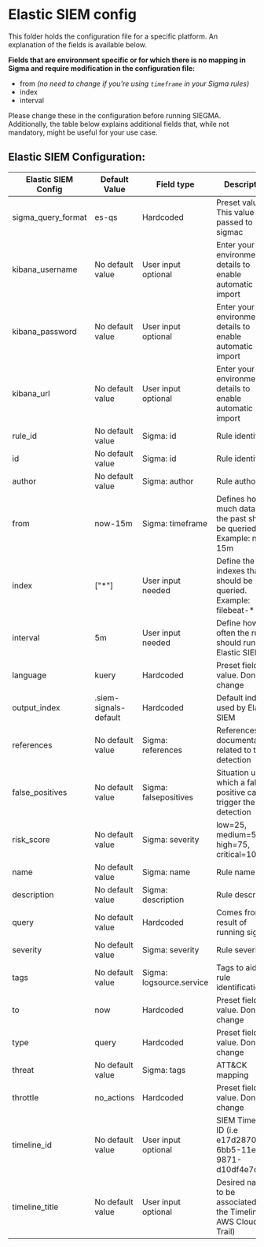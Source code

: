 # Elastic SIEM config

This folder holds the configuration file for a specific platform. An explanation of the fields is available below. 

**Fields that are environment specific or for which there is no mapping in Sigma and require modification in the configuration file:**

* from *(no need to change if you're using `timeframe` in your Sigma rules)*
* index
* interval

Please change these in the configuration before running SIEGMA. Additionally, the table below explains additional fields that, while not mandatory, might be useful for your use case.

## Elastic SIEM Configuration:

| Elastic SIEM Config | Default Value         | Field type               | Description                                                           | 
|---------------------|-----------------------|--------------------------|-----------------------------------------------------------------------|
| sigma_query_format  | es-qs                 | Hardcoded                | Preset value. This value is passed to sigmac                          |
| kibana_username     | No default value      | User input optional      | Enter your environment details to enable automatic import             |
| kibana_password     | No default value      | User input optional      | Enter your environment details to enable automatic import             |
| kibana_url          | No default value      | User input optional      | Enter your environment details to enable automatic import             | 
| rule_id             | No default value      | Sigma: id                | Rule identifier                                                       |
| id                  | No default value      | Sigma: id                | Rule identifier                                                       |
| author              | No default value      | Sigma: author            | Rule author                                                           |
| from                | now-15m               | Sigma: timeframe         | Defines how much data in the past should be queried. Example: now-15m |
| index               | ["*"]                 | User input needed        | Define the indexes that should be queried. Example: filebeat-*        |
| interval            | 5m                    | User input needed        | Define how often the rule should run in Elastic SIEM                  |
| language            | kuery                 | Hardcoded                | Preset field and value. Don't change                                  |
| output_index        | .siem-signals-default | Hardcoded                | Default index used by Elastic SIEM                                    |
| references          | No default value      | Sigma: references        | References and documentation related to the detection                 |
| false_positives     | No default value      | Sigma: falsepositives    | Situation under which a false positive can trigger the detection      |
| risk_score          | No default value      | Sigma: severity          | low=25, medium=50, high=75, critical=100                              |
| name                | No default value      | Sigma: name              | Rule name                                                             |
| description         | No default value      | Sigma: description       | Rule description                                                      |
| query               | No default value      | Hardcoded                | Comes from the result of running sigmac                               |
| severity            | No default value      | Sigma: severity          | Rule severity                                                         |
| tags                | No default value      | Sigma: logsource.service | Tags to aid in rule identification                                    |
| to                  | now                   | Hardcoded                | Preset field and value. Don't change                                  |
| type                | query                 | Hardcoded                | Preset field and value. Don't change                                  |
| threat              | No default value      | Sigma: tags              | ATT&CK mapping                                                        |
| throttle            | no_actions            | Hardcoded                | Preset field and value. Don't change                                  |
| timeline_id         | No default value      | User input optional      | SIEM Timeline ID (i.e e17d2870-6bb5-11ea-9871-d10df4e7cd14)           |
| timeline_title      | No default value      | User input optional      | Desired name to be associated with the Timeline (i.e AWS Cloud Trail) |
